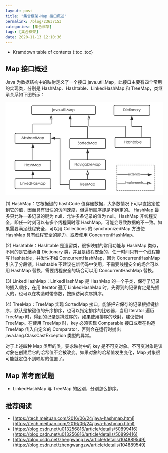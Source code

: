 ```yaml
---
layout: post
title: "集合框架-Map 接口概述"
permalink: /blog/23637153
categories: [集合框架]
tags: [集合框架]
date: 2020-11-13 12:10:36
---
```


* Kramdown table of contents
{:toc .toc}
## Map 接口概述

Java 为数据结构中的映射定义了一个接口 java.util.Map，此接口主要有四个常用的实现类，分别是 HashMap、Hashtable、LinkedHashMap 和 TreeMap，类继承关系如下图所示：

![image-20201112173235881](../assets/post-list/img/image-20201112173235881.png)

(1) HashMap：它根据键的 hashCode 值存储数据，大多数情况下可以直接定位到它的值，因而具有很快的访问速度，但遍历顺序却是不确定的。 HashMap 最多只允许一条记录的键为 null，允许多条记录的值为 null。HashMap 非线程安全，即任一时刻可以有多个线程同时写 HashMap，可能会导致数据的不一致。如果需要满足线程安全，可以用 Collections 的 synchronizedMap 方法使 HashMap 具有线程安全的能力，或者使用 ConcurrentHashMap。

(2) Hashtable：Hashtable 是遗留类，很多映射的常用功能与 HashMap 类似，不同的是它继承自 Dictionary 类，并且是线程安全的，任一时间只有一个线程能写 Hashtable，并发性不如 ConcurrentHashMap，因为 ConcurrentHashMap 引入了分段锁。Hashtable 不建议在新代码中使用，不需要线程安全的场合可以用 HashMap 替换，需要线程安全的场合可以用 ConcurrentHashMap 替换。

(3) LinkedHashMap：LinkedHashMap 是 HashMap 的一个子类，保存了记录的插入顺序，在用 Iterator 遍历 LinkedHashMap 时，先得到的记录肯定是先插入的，也可以在构造时带参数，按照访问次序排序。

(4) TreeMap：TreeMap 实现 SortedMap 接口，能够把它保存的记录根据键排序，默认是按键值的升序排序，也可以指定排序的比较器，当用 Iterator 遍历 TreeMap 时，得到的记录是排过序的。如果使用排序的映射，建议使用 TreeMap。在使用 TreeMap 时，key 必须实现 Comparable 接口或者在构造 TreeMap 传入自定义的 Comparator，否则会在运行时抛出 java.lang.ClassCastException 类型的异常。

对于上述四种 Map 类型的类，要求映射中的 key 是不可变对象。不可变对象是该对象在创建后它的哈希值不会被改变。如果对象的哈希值发生变化，Map 对象很可能就定位不到映射的位置了。

## Map 常考面试题

- LinkedHashMap 与 TreeMap 的区别，分别怎么排序。

## 推荐阅读

- [https://tech.meituan.com/2016/06/24/java-hashmap.html](https://tech.meituan.com/2016/06/24/java-hashmap.html)
- [https://blog.csdn.net/u013256816/article/details/50899416](https://blog.csdn.net/u013256816/article/details/50899416)
- [https://blog.csdn.net/zhengwangzw/article/details/104889549](https://blog.csdn.net/zhengwangzw/article/details/104889549)